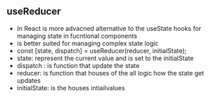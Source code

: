 ## useReducer

- In React is more advacned alternative to the useState hooks for managing state in fucntional components
- is better suited for managing complex state logic
- const [state, dispatch] = useReducer(reducer, initialState);
- state: represent the current value and is set to the initialState
- dispatch : is function that update the state
- reducer: is function that houses of the all logic how the state get updates
- initialState: is the houses intiailvalues 
